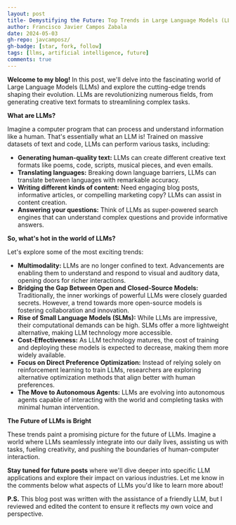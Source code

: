 ```yaml
---
layout: post
title- Demystifying the Future: Top Trends in Large Language Models (LLMs)
author: Francisco Javier Campos Zabala
date: 2024-05-03
gh-repo: javcamposz/
gh-badge: [star, fork, follow]
tags: [llms, artificial intelligence, future]
comments: true
---
```


**Welcome to my blog!**  In this post, we'll delve into the fascinating world of Large Language Models (LLMs) and explore the cutting-edge trends shaping their evolution. LLMs are revolutionizing numerous fields, from generating creative text formats to streamlining complex tasks. 

**What are LLMs?**

Imagine a computer program that can process and understand information like a human. That's essentially what an LLM is! Trained on massive datasets of text and code, LLMs can perform various tasks, including:

* **Generating human-quality text:** LLMs can create different creative text formats like poems, code, scripts, musical pieces, and even emails. 
* **Translating languages:** Breaking down language barriers, LLMs can translate between languages with remarkable accuracy.
* **Writing different kinds of content:**  Need engaging blog posts, informative articles, or compelling marketing copy? LLMs can assist in content creation.
* **Answering your questions:**  Think of LLMs as super-powered search engines that can understand complex questions and provide informative answers. 

**So, what's hot in the world of LLMs?**

Let's explore some of the most exciting trends:

* **Multimodality:** LLMs are no longer confined to text. Advancements are enabling them to understand and respond to visual and auditory data, opening doors for richer interactions. 
* **Bridging the Gap Between Open and Closed-Source Models:** Traditionally, the inner workings of powerful LLMs were closely guarded secrets. However, a trend towards more open-source models is fostering collaboration and innovation.
* **Rise of Small Language Models (SLMs):**  While LLMs are impressive, their computational demands can be high. SLMs offer a more lightweight alternative, making LLM technology more accessible.
* **Cost-Effectiveness:**  As LLM technology matures, the cost of training and deploying these models is expected to decrease, making them more widely available.
* **Focus on Direct Preference Optimization:**  Instead of relying solely on reinforcement learning to train LLMs, researchers are exploring alternative optimization methods that align better with human preferences.
* **The Move to Autonomous Agents:**  LLMs are evolving into autonomous agents capable of interacting with the world and completing tasks with minimal human intervention.

**The Future of LLMs is Bright**

These trends paint a promising picture for the future of LLMs.  Imagine a world where LLMs seamlessly integrate into our daily lives, assisting us with tasks, fueling creativity, and pushing the boundaries of human-computer interaction.

**Stay tuned for future posts** where we'll dive deeper into specific LLM applications and explore their impact on various industries. Let me know in the comments below what aspects of LLMs you'd like to learn more about!

**P.S.** This blog post was written with the assistance of a friendly LLM, but I reviewed and edited the content to ensure it reflects my own voice and perspective.
